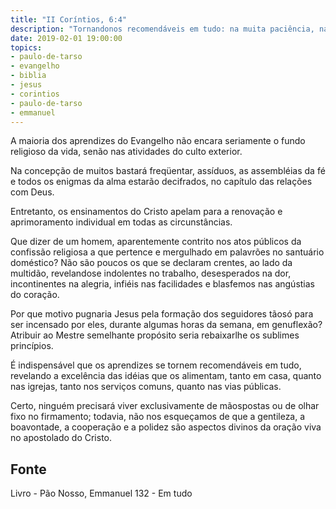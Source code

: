 ```yaml
---
title: "II Coríntios, 6:4"
description: "Tornando­nos recomendáveis em tudo: na muita paciência, nas aflições, nas necessidades, nas angústias."
date: 2019-02-01 19:00:00
topics: 
- paulo-de-tarso
- evangelho
- biblia
- jesus
- corintios
- paulo-de-tarso
- emmanuel
---
```


A maioria dos aprendizes do Evangelho não encara seriamente o fundo
religioso da vida, senão nas atividades do culto exterior.

Na concepção de muitos bastará freqüentar, assíduos, as assembléias da fé e
todos os enigmas da alma estarão decifrados, no capítulo das relações com Deus.

Entretanto, os ensinamentos do Cristo apelam para a renovação e
aprimoramento individual em todas as circunstâncias.

Que dizer de um homem, aparentemente contrito nos atos públicos da
confissão religiosa a que pertence e mergulhado em palavrões no santuário
doméstico? Não são poucos os que se declaram crentes, ao lado da multidão,
revelando­se indolentes no trabalho, desesperados na dor, incontinentes na alegria,
infiéis nas facilidades e blasfemos nas angústias do coração.

Por que motivo pugnaria Jesus pela formação dos seguidores tão­só para ser
incensado por eles, durante algumas horas da semana, em genuflexão? Atribuir ao
Mestre semelhante propósito seria rebaixar­lhe os sublimes princípios.

É indispensável que os aprendizes se tornem recomendáveis em tudo,
revelando a excelência das idéias que os alimentam, tanto em casa, quanto nas
igrejas, tanto nos serviços comuns, quanto nas vias públicas.

Certo, ninguém precisará viver exclusivamente de mãos­postas ou de olhar
fixo no firmamento; todavia, não nos esqueçamos de que a gentileza, a boa­vontade,
a cooperação e a polidez são aspectos divinos da oração viva no apostolado do
Cristo.



## Fonte
Livro - Pão Nosso, Emmanuel
132 - Em tudo
